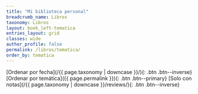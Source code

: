 ```yaml
---
title: "Mi biblioteca personal"
breadcrumb_name: Libros
taxonomy: Libros
layout: book_left-tematica
entries_layout: grid
classes: wide
author_profile: false
permalink: /libros/tematica/
order_by: tematica 
---
```


[Ordenar por fecha](/{{ page.taxonomy | downcase }}/){: .btn .btn--inverse} 
[Ordenar por temática]({{ page.permalink }}){: .btn .btn--primary} 
[Solo con notas](/{{ page.taxonomy | downcase }}/reviews/){: .btn .btn--inverse}



